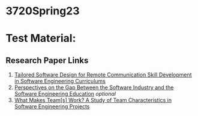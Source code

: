 # 3720Spring23

# Test Material: 

## Research Paper Links
1. [Tailored Software Design for Remote Communication Skill Development in Software Engineering Curriculums](https://ieeexplore.ieee.org/document/9659667)
2. [Perspectives on the Gap Between the Software Industry and the Software Engineering Education](https://ieeexplore.ieee.org/document/8808915) *optional*
3. [What Makes Team[s] Work? A Study of Team Characteristics in Software Engineering Projects](https://dl.acm.org/doi/fullHtml/10.1145/3501385.3543980)
